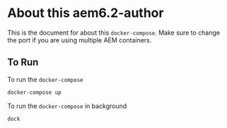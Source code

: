 # About this aem6.2-author
This is the document for about this `docker-compose`.
Make sure to change the port if you are using multiple AEM containers.

## To Run
To run the `docker-compose`

```bash
docker-compose up
```

To run the `docker-compose` in background

```bash
dock


